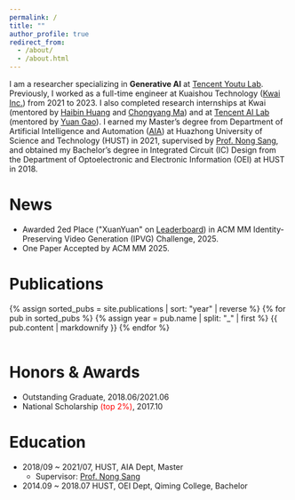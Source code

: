 ```yaml
---
permalink: /
title: ""
author_profile: true
redirect_from: 
  - /about/
  - /about.html
---
```

I am a researcher specializing in **Generative AI** at [Tencent Youtu Lab](https://open.youtu.qq.com). Previously, I worked as a full-time engineer at Kuaishou Technology ([Kwai Inc.](https://www.kuaishou.com/en)) from 2021 to 2023. I also completed research internships at Kwai (mentored by [Haibin Huang](https://brotherhuang.github.io/) and [Chongyang Ma](http://chongyangma.com/)) and at [Tencent AI Lab](https://ailab.tencent.com/ailab/zh/index) (mentored by [Yuan Gao](https://yuan-gao.net/)). I earned my Master’s degree from Department of Artificial Intelligence and Automation ([AIA](https://aia.hust.edu.cn/)) at Huazhong University of Science and Technology (HUST) in 2021, supervised by [Prof. Nong Sang](https://scholar.google.com/citations?user=ky_ZowEAAAAJ&hl), and obtained my Bachelor’s degree in Integrated Circuit (IC) Design from the Department of Optoelectronic and Electronic Information (OEI) at HUST in 2018.

News
====
- Awarded 2ed Place ("XuanYuan" on [Leaderboard](https://hidream-ai.github.io/ipvg-challenge.github.io/#results)) in ACM MM Identity-Preserving Video Generation (IPVG) Challenge, 2025.
- One Paper Accepted by ACM MM 2025.

Publications
======
<table width="100%" border="0" align="center" cellpadding="5" cellspacing="5" style="border-collapse: collapse; font-size: 12pt; border: none">
{% assign sorted_pubs = site.publications | sort: "year" | reverse %}
{% for pub in sorted_pubs %}
  {% assign year = pub.name | split: "_" | first %}
  {{ pub.content | markdownify }}
{% endfor %}
</table>

Honors & Awards
======
- Outstanding Graduate, 2018.06/2021.06
- National Scholarship <span style="color: red;">(top 2%)</span>, 2017.10

Education
======
- 2018/09 ~ 2021/07, HUST, AIA Dept, Master
  - Supervisor: [Prof. Nong Sang](https://scholar.google.com/citations?user=ky_ZowEAAAAJ&hl)
- 2014.09 ~ 2018.07 HUST, OEI Dept, Qiming College, Bachelor